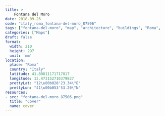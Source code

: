 ```yaml
---
title: > 
    Fontana del Moro
date: 2018-09-26
code: "italy_roma_fontana-del-moro_87506"
tags: ["fontana-del-moro", "map", "architecture", "buildings", "Roma", "Italy"]
categories: ["Maps"]
draft: false
format:
  width: 210
  height: 297
  unit: 'mm'
location:
  place: "Roma"
  country: "Italy"
  latitude: 41.89811171717817
  longitude: 12.473152710379827
  prettyLat: "12\u00b028'23.34\"E"
  prettyLon: "41\u00b053'53.20\"N"
resources:
- src: "fontana-del-moro_87506.png"
  title: "Cover"
  name: cover
---
```


